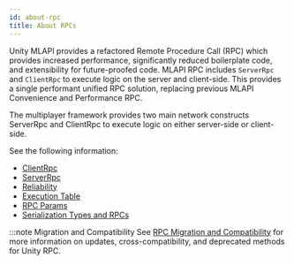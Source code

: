 ```yaml
---
id: about-rpc
title: About RPCs
---
```


Unity MLAPI provides a refactored Remote Procedure Call (RPC) which provides increased performance, significantly reduced boilerplate code, and extensibility for future-proofed code. MLAPI RPC includes `ServerRpc` and `ClientRpc` to execute logic on the server and client-side. This provides a single performant unified RPC solution, replacing previous MLAPI Convenience and Performance RPC.

The multiplayer framework provides two main network constructs ServerRpc and ClientRpc to execute logic on either server-side or client-side. 

See the following information:


* [ClientRpc](clientrpc.md)
* [ServerRpc](serverrpc.md)
* [Reliability](reliabilty.md)
* [Execution Table](execution-table.md)
* [RPC Params](rpc-params.md)
* [Serialization Types and RPCs](serialization.md)

:::note Migration and Compatibility
See [RPC Migration and Compatibility](rpc-compatibility.md) for more information on updates, cross-compatibility, and deprecated methods for Unity RPC.
